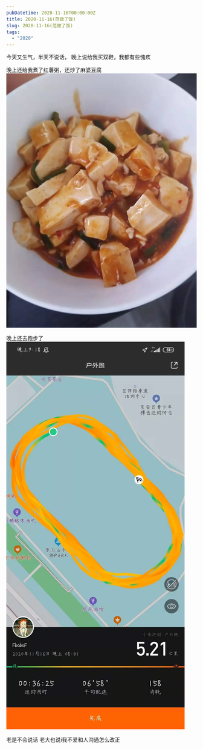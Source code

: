 ```yaml
---
pubDatetime: 2020-11-16T00:00:00Z
title: 2020-11-16(范做了饭)
slug: 2020-11-16(范做了饭)
tags:
  - "2020"
---
```


今天又生气，半天不说话，
晚上说给我买双鞋，我都有些愧疚

晚上还给我煮了红薯粥，还炒了麻婆豆腐
![微信图片_20201117194823.jpg](../../img/6904315-e42ca5ed4917627b.jpg)

晚上还去跑步了![微信图片_20201117194806.jpg](../../img/6904315-d713fd7bbf61bf04.jpg)

老是不会说话
老大也说i我不爱和人沟通怎么改正
